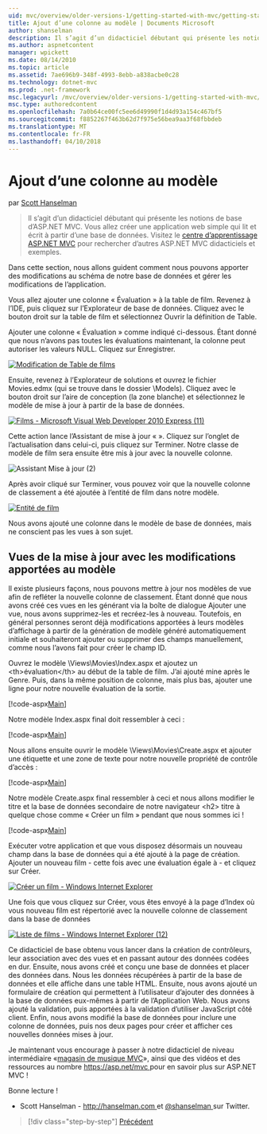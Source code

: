 ```yaml
---
uid: mvc/overview/older-versions-1/getting-started-with-mvc/getting-started-with-mvc-part8
title: Ajout d’une colonne au modèle | Documents Microsoft
author: shanselman
description: Il s’agit d’un didacticiel débutant qui présente les notions de base d’ASP.NET MVC. Créez une application web simple qui lit et écrit à partir d’une base de données.
ms.author: aspnetcontent
manager: wpickett
ms.date: 08/14/2010
ms.topic: article
ms.assetid: 7ae696b9-348f-4993-8ebb-a838acbe0c28
ms.technology: dotnet-mvc
ms.prod: .net-framework
msc.legacyurl: /mvc/overview/older-versions-1/getting-started-with-mvc/getting-started-with-mvc-part8
msc.type: authoredcontent
ms.openlocfilehash: 7a0b64ce00fc5ee6d49990f1d4d93a154c467bf5
ms.sourcegitcommit: f8852267f463b62d7f975e56bea9aa3f68fbbdeb
ms.translationtype: MT
ms.contentlocale: fr-FR
ms.lasthandoff: 04/10/2018
---
```

<a name="adding-a-column-to-the-model"></a>Ajout d’une colonne au modèle
====================
par [Scott Hanselman](https://github.com/shanselman)

> Il s’agit d’un didacticiel débutant qui présente les notions de base d’ASP.NET MVC. Vous allez créer une application web simple qui lit et écrit à partir d’une base de données. Visitez le [centre d’apprentissage ASP.NET MVC](../../../index.md) pour rechercher d’autres ASP.NET MVC didacticiels et exemples.


Dans cette section, nous allons guident comment nous pouvons apporter des modifications au schéma de notre base de données et gérer les modifications de l’application.

Vous allez ajouter une colonne « Évaluation » à la table de film. Revenez à l’IDE, puis cliquez sur l’Explorateur de base de données. Cliquez avec le bouton droit sur la table de film et sélectionnez Ouvrir la définition de Table.

Ajouter une colonne « Évaluation » comme indiqué ci-dessous. Étant donné que nous n’avons pas toutes les évaluations maintenant, la colonne peut autoriser les valeurs NULL. Cliquez sur Enregistrer.

[![Modification de Table de films](getting-started-with-mvc-part8/_static/image2.png)](getting-started-with-mvc-part8/_static/image1.png)

Ensuite, revenez à l’Explorateur de solutions et ouvrez le fichier Movies.edmx (qui se trouve dans le dossier \Models). Cliquez avec le bouton droit sur l’aire de conception (la zone blanche) et sélectionnez le modèle de mise à jour à partir de la base de données.

[![Films - Microsoft Visual Web Developer 2010 Express (11)](getting-started-with-mvc-part8/_static/image4.png)](getting-started-with-mvc-part8/_static/image3.png)

Cette action lance l’Assistant de mise à jour « ». Cliquez sur l’onglet de l’actualisation dans celui-ci, puis cliquez sur Terminer. Notre classe de modèle de film sera ensuite être mis à jour avec la nouvelle colonne.

![Assistant Mise à jour (2)](getting-started-with-mvc-part8/_static/image5.png)

Après avoir cliqué sur Terminer, vous pouvez voir que la nouvelle colonne de classement a été ajoutée à l’entité de film dans notre modèle.

[![Entité de film](getting-started-with-mvc-part8/_static/image7.png)](getting-started-with-mvc-part8/_static/image6.png)

Nous avons ajouté une colonne dans le modèle de base de données, mais ne conscient pas les vues à son sujet.

## <a name="update-views-with-model-changes"></a>Vues de la mise à jour avec les modifications apportées au modèle

Il existe plusieurs façons, nous pouvons mettre à jour nos modèles de vue afin de refléter la nouvelle colonne de classement. Étant donné que nous avons créé ces vues en les générant via la boîte de dialogue Ajouter une vue, nous avons supprimez-les et recréez-les à nouveau. Toutefois, en général personnes seront déjà modifications apportées à leurs modèles d’affichage à partir de la génération de modèle généré automatiquement initiale et souhaiteront ajouter ou supprimer des champs manuellement, comme nous l’avons fait pour créer le champ ID.

Ouvrez le modèle \Views\Movies\Index.aspx et ajoutez un &lt;th&gt;évaluation&lt;/th&gt; au début de la table de film. J’ai ajouté mine après le Genre. Puis, dans la même position de colonne, mais plus bas, ajouter une ligne pour notre nouvelle évaluation de la sortie.

[!code-aspx[Main](getting-started-with-mvc-part8/samples/sample1.aspx)]

Notre modèle Index.aspx final doit ressembler à ceci :

[!code-aspx[Main](getting-started-with-mvc-part8/samples/sample2.aspx)]

Nous allons ensuite ouvrir le modèle \Views\Movies\Create.aspx et ajouter une étiquette et une zone de texte pour notre nouvelle propriété de contrôle d’accès :

[!code-aspx[Main](getting-started-with-mvc-part8/samples/sample3.aspx)]

Notre modèle Create.aspx final ressembler à ceci et nous allons modifier le titre et la base de données secondaire de notre navigateur &lt;h2&gt; titre à quelque chose comme « Créer un film » pendant que nous sommes ici !

[!code-aspx[Main](getting-started-with-mvc-part8/samples/sample4.aspx)]

Exécuter votre application et que vous disposez désormais un nouveau champ dans la base de données qui a été ajouté à la page de création. Ajouter un nouveau film - cette fois avec une évaluation égale à - et cliquez sur Créer.

[![Créer un film - Windows Internet Explorer](getting-started-with-mvc-part8/_static/image9.png)](getting-started-with-mvc-part8/_static/image8.png)

Une fois que vous cliquez sur Créer, vous êtes envoyé à la page d’Index où vous nouveau film est répertorié avec la nouvelle colonne de classement dans la base de données

[![Liste de films - Windows Internet Explorer (12)](getting-started-with-mvc-part8/_static/image11.png)](getting-started-with-mvc-part8/_static/image10.png)

Ce didacticiel de base obtenu vous lancer dans la création de contrôleurs, leur association avec des vues et en passant autour des données codées en dur. Ensuite, nous avons créé et conçu une base de données et placer des données dans. Nous les données récupérées à partir de la base de données et elle affiche dans une table HTML. Ensuite, nous avons ajouté un formulaire de création qui permettent à l’utilisateur d’ajouter des données à la base de données eux-mêmes à partir de l’Application Web. Nous avons ajouté la validation, puis apportées à la validation d’utiliser JavaScript côté client. Enfin, nous avons modifié la base de données pour inclure une colonne de données, puis nos deux pages pour créer et afficher ces nouvelles données mises à jour.

Je maintenant vous encourage à passer à notre didacticiel de niveau intermédiaire «[magasin de musique MVC](../../older-versions/mvc-music-store/mvc-music-store-part-1.md)», ainsi que des vidéos et des ressources au nombre [ https://asp.net/mvc ](https://asp.net/mvc) pour en savoir plus sur ASP.NET MVC !

Bonne lecture !

- Scott Hanselman - [ http://hanselman.com ](http://hanselman.com) et [ @shanselman ](http://twitter.com/shanselman) sur Twitter.

> [!div class="step-by-step"]
> [Précédent](getting-started-with-mvc-part7.md)
